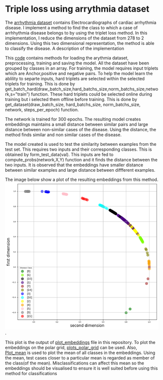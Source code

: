 # Triple loss using arrythmia dataset

The [arrhythmia dataset](https://archive.ics.uci.edu/ml/datasets/Arrhythmia) contains Electrocardiographs of cardiac arrhythmia disease. I implement a method to find the class to which a case of arrhhythmia disease belongs to by using the triplet loss method. In this implementation, I reduce the dimensions of the dataset from 278 to 2 dimensions. Using this two dimensional representation, the method is able to classify the disease. A description of the implementation 

This [code](my_triple_loss.py) contains methods for loading the arythmia dataset, preprocessing, training and saving the model. All the dataset have been grouped by classes in an array. For training, the  model requires input triplets which are Anchor,positive and negative pairs. To help the model learn the ablility to separte inputs, hard triplets are selected within the selected triplets for training. This is done by get_batch_hard(draw_batch_size,hard_batchs_size,norm_batchs_size,network,s="train") function. These hard triplets could be selected online during training but i selected them offline before training. This is done by get_dataset(draw_batch_size, hard_batchs_size, norm_batchs_size, network, steps_per_epoch) function.

The network is trained for 300 epochs. The resulting model creates embeddings maintains a small distance between similar pairs and large distance between non-similar cases of the disease. Using the distance, the method finds similar and non similar cases of the disease. 

The model created is used to test the similarity between examples from the test set. This requires two inputs and their corresponding classes. This is obtained by form_test_data(val). This inputs are fed to compute_probs(network,X,Y) function and it finds the distance between the two inputs. It is observed that the embeddings have smaller distance between similar examples and large distance between diffferent examples.


The image below show a plot of the resulting embeddings from this method.![Plot of Metric embedding](allplots-epoch100.png). 



This plot is the output of [plot_embeddings](plot_embeddings.py) file in this repository. To plot the embeddings on the polar grid, [plots_polar_grid](plots_polar_grid.py) can be used. Also, [Plot_mean](Plot_mean.py) is used to plot the mean of all classes in the embeddings. Using the mean, test cases closer to a particular mean is regarded as member of the class(of the mean). Misclassifications can affect this mean so the embeddings should be visualised to ensure it is well suited before using this method for classifications
